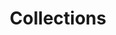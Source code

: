 ---
layout: flashcard-topic
# Main card
title: Collections
main_card_title: Java Collections
main_card_bg: '#6586c3'
# Other cards
card_bg: '#9aacd5'
cards:
  - title: Collections
    description: Utility classes used for storing and manipulating groups of objects
  - title: Array
    description: A collection of similar data types stored in contiguous memory locations
  - title: LinkedList
    description: A data structure that stores multiple items with each item pointing to the next
  - title: Hashing
    description: Process of generating a unique code for a given input data
  - title: Trees
    description: A data structure that represents a hierarchical structure consisting of nodes
  - title: Collection Interface
    description: Provides a framework for working with collections of objects
  - title: List
    description: Used to implement an ordered collection. Allows duplicate elements.
  - title: Set
    description: Used to store unique elements in no particular order
  - title: Queue
    description: Stores elements in a First-In-First-Out (FIFO) order
  - title: Stack
    description: Follows Last In First Out (LIFO) principle
  - title: Map
    description: Collection of key-value pairs that allows quick lookup by key
  - title: Comparable
    description: Interface in Java, used to define the natural order of objects. Used when sorting.
  - title: TreeSet
    description: Sorted set data structure, stores unique elements in ascending order.
---